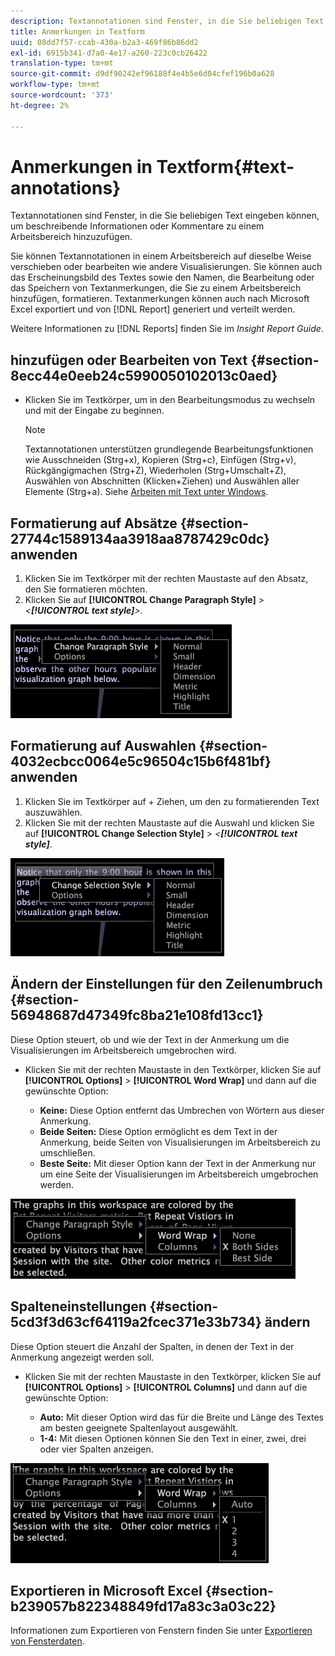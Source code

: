 ```yaml
---
description: Textannotationen sind Fenster, in die Sie beliebigen Text eingeben können, um beschreibende Informationen oder Kommentare zu einem Arbeitsbereich hinzuzufügen.
title: Anmerkungen in Textform
uuid: 08dd7f57-ccab-430a-b2a3-469f86b86dd2
exl-id: 6915b341-d7a0-4e17-a260-223c0cb26422
translation-type: tm+mt
source-git-commit: d9df90242ef96188f4e4b5e6d04cfef196b0a628
workflow-type: tm+mt
source-wordcount: '373'
ht-degree: 2%

---
```


# Anmerkungen in Textform{#text-annotations}

Textannotationen sind Fenster, in die Sie beliebigen Text eingeben können, um beschreibende Informationen oder Kommentare zu einem Arbeitsbereich hinzuzufügen.

Sie können Textannotationen in einem Arbeitsbereich auf dieselbe Weise verschieben oder bearbeiten wie andere Visualisierungen. Sie können auch das Erscheinungsbild des Textes sowie den Namen, die Bearbeitung oder das Speichern von Textanmerkungen, die Sie zu einem Arbeitsbereich hinzufügen, formatieren. Textanmerkungen können auch nach Microsoft Excel exportiert und von [!DNL Report] generiert und verteilt werden.

Weitere Informationen zu [!DNL Reports] finden Sie im *Insight Report Guide*.

## hinzufügen oder Bearbeiten von Text {#section-8ecc44e0eeb24c5990050102013c0aed}

* Klicken Sie im Textkörper, um in den Bearbeitungsmodus zu wechseln und mit der Eingabe zu beginnen.

   >[!NOTE]
   >
   >Textannotationen unterstützen grundlegende Bearbeitungsfunktionen wie Ausschneiden (Strg+x), Kopieren (Strg+c), Einfügen (Strg+v), Rückgängigmachen (Strg+Z), Wiederholen (Strg+Umschalt+Z), Auswählen von Abschnitten (Klicken+Ziehen) und Auswählen aller Elemente (Strg+a). Siehe [Arbeiten mit Text unter Windows](../../../../home/c-get-started/c-wk-win-wksp/c-work-text-win.md#concept-f1222434bf954767808e94b955945c8d).

## Formatierung auf Absätze {#section-27744c1589134aa3918aa8787429c0dc} anwenden

1. Klicken Sie im Textkörper mit der rechten Maustaste auf den Absatz, den Sie formatieren möchten.
1. Klicken Sie auf **[!UICONTROL Change Paragraph Style]** > *&lt;**[!UICONTROL text style]**>*.

![](assets/mnu_Text_Paragraph.png)

## Formatierung auf Auswahlen {#section-4032ecbcc0064e5c96504c15b6f481bf} anwenden

1. Klicken Sie im Textkörper auf + Ziehen, um den zu formatierenden Text auszuwählen.
1. Klicken Sie mit der rechten Maustaste auf die Auswahl und klicken Sie auf **[!UICONTROL Change Selection Style]** > *&lt;**[!UICONTROL text style]***.

![](assets/mnu_Text_Selection.png)

## Ändern der Einstellungen für den Zeilenumbruch {#section-56948687d47349fc8ba21e108fd13cc1}

Diese Option steuert, ob und wie der Text in der Anmerkung um die Visualisierungen im Arbeitsbereich umgebrochen wird.

* Klicken Sie mit der rechten Maustaste in den Textkörper, klicken Sie auf **[!UICONTROL Options]** > **[!UICONTROL Word Wrap]** und dann auf die gewünschte Option:

   * **Keine:** Diese Option entfernt das Umbrechen von Wörtern aus dieser Anmerkung.
   * **Beide Seiten:** Diese Option ermöglicht es dem Text in der Anmerkung, beide Seiten von Visualisierungen im Arbeitsbereich zu umschließen.
   * **Beste Seite:** Mit dieser Option kann der Text in der Anmerkung nur um eine Seite der Visualisierungen im Arbeitsbereich umgebrochen werden.

![](assets/mnu_Text_OptionsWrap.png)

## Spalteneinstellungen {#section-5cd3f3d63cf64119a2fcec371e33b734} ändern

Diese Option steuert die Anzahl der Spalten, in denen der Text in der Anmerkung angezeigt werden soll.

* Klicken Sie mit der rechten Maustaste in den Textkörper, klicken Sie auf **[!UICONTROL Options]** > **[!UICONTROL Columns]** und dann auf die gewünschte Option:

   * **Auto:** Mit dieser Option wird das für die Breite und Länge des Textes am besten geeignete Spaltenlayout ausgewählt.
   * **1-4:** Mit diesen Optionen können Sie den Text in einer, zwei, drei oder vier Spalten anzeigen.

![](assets/mnu_Text_OptionsColumns.png)

## Exportieren in Microsoft Excel {#section-b239057b822348849fd17a83c3a03c22}

Informationen zum Exportieren von Fenstern finden Sie unter [Exportieren von Fensterdaten](../../../../home/c-get-started/c-wk-win-wksp/c-exp-win-data.md#concept-8df61d64ed434cc5a499023c44197349).
